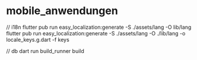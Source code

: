 # mobile_anwendungen

// i18n
flutter pub run easy_localization:generate -S  ./assets/lang -O lib/lang
flutter pub run easy_localization:generate -S ./assets/lang -O ./lib/lang -o locale_keys.g.dart -f keys

// db
dart run build_runner build  


